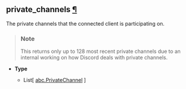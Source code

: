 ## private_channels [¶](https://discordpy.readthedocs.io/en/stable/api.html#discord.Client.private_channels)
The private channels that the connected client is participating on.

> ### Note
> This returns only up to 128 most recent private channels due to an internal working on how Discord deals with private channels.

- **Type**

	- List[ [abc.PrivateChannel](discord/Abstract%20Base%20Classes/PrivateChannel/PrivateChannel) ]

